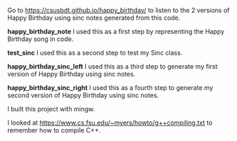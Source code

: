 Go to https://csusbdt.github.io/happy_birthday/
to listen to the 2 versions of Happy Birthday using sinc notes
generated from this code.

__happy_birthday_note__ I used this as a first step by representing 
the Happy Birthday song in code.

__test_sinc__ I used this as a second step to test my Sinc class.

__happy_birthday_sinc_left__ I used this as a third step to generate 
my first version of Happy Birthday using sinc notes.

__happy_birthday_sinc_right__ I used this as a fourth step to generate 
my second version of Happy Birthday using sinc notes.

I built this project with mingw.

I looked at https://www.cs.fsu.edu/~myers/howto/g++compiling.txt
to remember how to compile C++.

